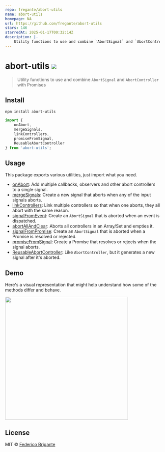```yaml
---
repo: fregante/abort-utils
name: abort-utils
homepage: NA
url: https://github.com/fregante/abort-utils
stars: 146
starredAt: 2025-01-17T00:32:14Z
description: |-
    Utility functions to use and combine `AbortSignal` and `AbortController` with Promises
---
```


# abort-utils [![][badge-gzip]][link-bundlephobia]

[badge-gzip]: https://img.shields.io/bundlephobia/minzip/abort-utils.svg?label=gzipped
[link-bundlephobia]: https://bundlephobia.com/result?p=abort-utils

> Utility functions to use and combine `AbortSignal` and `AbortController` with Promises

## Install

```sh
npm install abort-utils
```
```js
import {
	onAbort,
	mergeSignals,
	linkControllers,
	promiseFromSignal,
	ReusableAbortController
} from 'abort-utils';
```

## Usage

This package exports various utilities, just import what you need.

- [onAbort](./source/on-abort.md): Add multiple callbacks, observers and other abort controllers to a single signal.
- [mergeSignals](./source/merge-signals.md): Create a new signal that aborts when any of the input signals aborts.
- [linkControllers](./source/link-controllers.md): Link multiple controllers so that when one aborts, they all abort with the same reason.
- [signalFromEvent](./source/signal-from-event.md): Create an `AbortSignal` that is aborted when an event is dispatched.
- [abortAllAndClear](./source/abort-all-and-clear.md): Aborts all controllers in an Array/Set and empties it.
- [signalFromPromise](./source/signal-from-promise.md): Create an `AbortSignal` that is aborted when a Promise is resolved or rejected.
- [promiseFromSignal](./source/promise-from-signal.md): Create a Promise that resolves or rejects when the signal aborts.
- [ReusableAbortController](./source/reusable-abort-controller.md): Like `AbortController`, but it generates a new signal after it's aborted.

## Demo

Here's a visual representation that might help understand how some of the methods differ and behave.

[<img src="https://github.com/fregante/abort-utils/assets/1402241/e70d6ac6-f2e5-43d0-96b3-790a419b57c4" width="400">](https://codepen.io/fregante/pen/mdoJKMo)

## License

MIT © [Federico Brigante](https://fregante.com)

